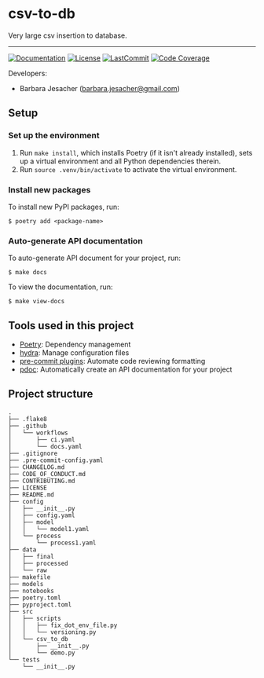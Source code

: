 # csv-to-db

Very large csv insertion to database.

______________________________________________________________________
[![Documentation](https://img.shields.io/badge/docs-passing-green)](https://barbara73.github.io/csv_to_db/csv_to_db.html)
[![License](https://img.shields.io/github/license/barbara73/csv_to_db)](https://github.com/barbara73/csv_to_db/blob/main/LICENSE)
[![LastCommit](https://img.shields.io/github/last-commit/barbara73/csv_to_db)](https://github.com/barbara73/csv_to_db/commits/main)
[![Code Coverage](https://img.shields.io/badge/Coverage-0%25-red.svg)](https://github.com/barbara73/csv_to_db/tree/main/tests)


Developers:

- Barbara Jesacher (barbara.jesacher@gmail.com)


## Setup

### Set up the environment

1. Run `make install`, which installs Poetry (if it isn't already installed), sets up a virtual environment and all Python dependencies therein.
2. Run `source .venv/bin/activate` to activate the virtual environment.

### Install new packages

To install new PyPI packages, run:

```
$ poetry add <package-name>
```

### Auto-generate API documentation

To auto-generate API document for your project, run:

```
$ make docs
```

To view the documentation, run:

```
$ make view-docs
```

## Tools used in this project
* [Poetry](https://towardsdatascience.com/how-to-effortlessly-publish-your-python-package-to-pypi-using-poetry-44b305362f9f): Dependency management
* [hydra](https://hydra.cc/): Manage configuration files
* [pre-commit plugins](https://pre-commit.com/): Automate code reviewing formatting
* [pdoc](https://github.com/pdoc3/pdoc): Automatically create an API documentation for your project

## Project structure
```
.
├── .flake8
├── .github
│   └── workflows
│       ├── ci.yaml
│       └── docs.yaml
├── .gitignore
├── .pre-commit-config.yaml
├── CHANGELOG.md
├── CODE_OF_CONDUCT.md
├── CONTRIBUTING.md
├── LICENSE
├── README.md
├── config
│   ├── __init__.py
│   ├── config.yaml
│   ├── model
│   │   └── model1.yaml
│   └── process
│       └── process1.yaml
├── data
│   ├── final
│   ├── processed
│   └── raw
├── makefile
├── models
├── notebooks
├── poetry.toml
├── pyproject.toml
├── src
│   ├── scripts
│   │   ├── fix_dot_env_file.py
│   │   └── versioning.py
│   └── csv_to_db
│       ├── __init__.py
│       └── demo.py
└── tests
    └── __init__.py
```

